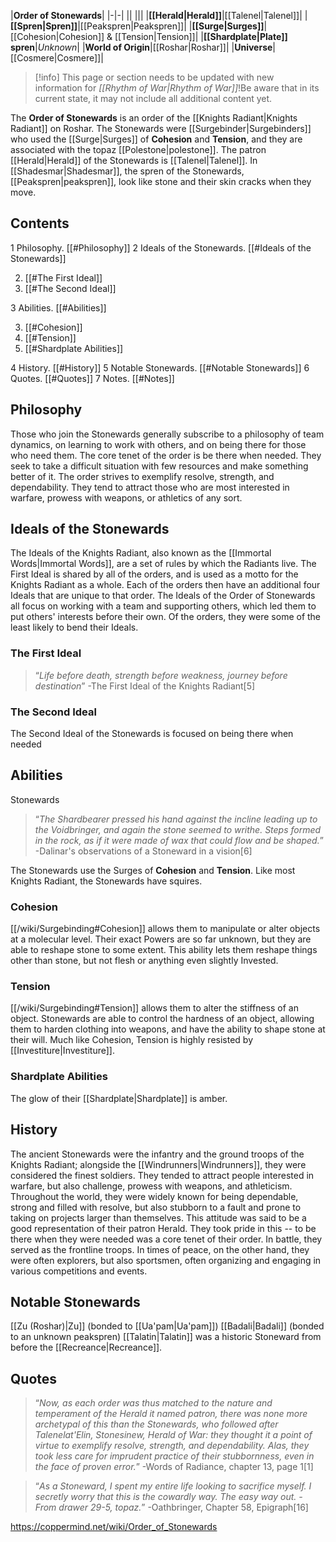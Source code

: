 |**Order of Stonewards**|
|-|-|
||
|||
|**[[Herald\|Herald]]**|[[Talenel\|Talenel]]|
|**[[Spren\|Spren]]**|[[Peakspren\|Peakspren]]|
|**[[Surge\|Surges]]**|[[Cohesion\|Cohesion]] & [[Tension\|Tension]]|
|**[[Shardplate\|Plate]] spren**|*Unknown*|
|**World of Origin**|[[Roshar\|Roshar]]|
|**Universe**|[[Cosmere\|Cosmere]]|

> [!info] This page or section needs to be updated with new information for *[[Rhythm of War\|Rhythm of War]]*!Be aware that in its current state, it may not include all additional content yet.

The **Order of Stonewards** is an order of the [[Knights Radiant\|Knights Radiant]] on Roshar.
The Stonewards were [[Surgebinder\|Surgebinders]] who used the [[Surge\|Surges]] of **Cohesion** and **Tension**, and they are associated with the topaz [[Polestone\|polestone]]. The patron [[Herald\|Herald]] of the Stonewards is [[Talenel\|Talenel]]. In [[Shadesmar\|Shadesmar]], the spren of the Stonewards, [[Peakspren\|peakspren]], look like stone and their skin cracks when they move.

## Contents

1 Philosophy. [[#Philosophy]] 
2 Ideals of the Stonewards. [[#Ideals of the Stonewards]] 

2. [[#The First Ideal]] 
2. [[#The Second Ideal]] 


3 Abilities. [[#Abilities]] 

3. [[#Cohesion]] 
3. [[#Tension]] 
3. [[#Shardplate Abilities]] 


4 History. [[#History]] 
5 Notable Stonewards. [[#Notable Stonewards]] 
6 Quotes. [[#Quotes]] 
7 Notes. [[#Notes]] 


## Philosophy
Those who join the Stonewards generally subscribe to a philosophy of team dynamics, on learning to work with others, and on being there for those who need them. The core tenet of the order is be there when needed. They seek to take a difficult situation with few resources and make something better of it. The order strives to exemplify resolve, strength, and dependability. They tend to attract those who are most interested in warfare, prowess with weapons, or athletics of any sort.

## Ideals of the Stonewards
The Ideals of the Knights Radiant, also known as the [[Immortal Words\|Immortal Words]], are a set of rules by which the Radiants live. The First Ideal is shared by all of the orders, and is used as a motto for the Knights Radiant as a whole. Each of the orders then have an additional four Ideals that are unique to that order. The Ideals of the Order of Stonewards all focus on working with a team and supporting others, which led them to put others' interests before their own. Of the orders, they were some of the least likely to bend their Ideals.

### The First Ideal
>“*Life before death, strength before weakness, journey before destination*”
\-The First Ideal of the Knights Radiant[5]


### The Second Ideal
The Second Ideal of the Stonewards is focused on being there when needed

## Abilities
  Stonewards
>“*The Shardbearer pressed his hand against the incline leading up to the Voidbringer, and again the stone seemed to writhe. Steps formed in the rock, as if it were made of wax that could flow and be shaped.*”
\-Dalinar's observations of a Stoneward in a vision[6]


The Stonewards use the Surges of **Cohesion** and **Tension**. Like most Knights Radiant, the Stonewards have squires.

### Cohesion
[[/wiki/Surgebinding#Cohesion]] allows them to manipulate or alter objects at a molecular level. Their exact Powers are so far unknown, but they are able to reshape stone to some extent. This ability lets them reshape things other than stone, but not flesh or anything even slightly Invested.

### Tension
[[/wiki/Surgebinding#Tension]] allows them to alter the stiffness of an object. Stonewards are able to control the hardness of an object, allowing them to harden clothing into weapons, and have the ability to shape stone at their will. Much like Cohesion, Tension is highly resisted by [[Investiture\|Investiture]].

### Shardplate Abilities
The glow of their [[Shardplate\|Shardplate]] is amber.

## History
The ancient Stonewards were the infantry and the ground troops of the Knights Radiant; alongside the [[Windrunners\|Windrunners]], they were considered the finest soldiers. They tended to attract people interested in warfare, but also challenge, prowess with weapons, and athleticism. Throughout the world, they were widely known for being dependable, strong and filled with resolve, but also stubborn to a fault and prone to taking on projects larger than themselves. This attitude was said to be a good representation of their patron Herald. They took pride in this -- to be there when they were needed was a core tenet of their order.
In battle, they served as the frontline troops. In times of peace, on the other hand, they were often explorers, but also sportsmen, often organizing and engaging in various competitions and events.

## Notable Stonewards
[[Zu (Roshar)\|Zu]] (bonded to [[Ua'pam\|Ua'pam]])
[[Badali\|Badali]] (bonded to an unknown peakspren)
[[Talatin\|Talatin]] was a historic Stoneward from before the [[Recreance\|Recreance]].
## Quotes
>“*Now, as each order was thus matched to the nature and temperament of the Herald it named patron, there was none more archetypal of this than the Stonewards, who followed after Talenelat'Elin, Stonesinew, Herald of War: they thought it a point of virtue to exemplify resolve, strength, and dependability. Alas, they took less care for imprudent practice of their stubbornness, even in the face of proven error.*”
\-Words of Radiance, chapter 13, page 1[1]


>“*As a Stoneward, I spent my entire life looking to sacrifice myself. I secretly worry that this is the cowardly way. The easy way out. - From drawer 29-5, topaz.*”
\-Oathbringer, Chapter 58, Epigraph[16]




https://coppermind.net/wiki/Order_of_Stonewards